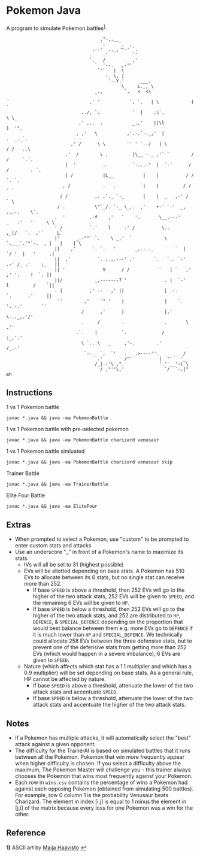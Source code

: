 # Pokemon Java

A program to simulate Pokemon battles<sup id="a1">[1](#f1)</sup>

```
                                   ."-,.__
                                   `.     `.  ,
                                .--'  .._,'"-' `.
                               .    .'         `'
                               `.   /          ,'
                                 `  '--.   ,-"'
                                  `"`   |  \
                                     -. \, |
                                      `--Y.'      ___.
                                           \     L._, \
                                 _.,        `.   <  <\                _
                               ,' '           `, `.   | \            ( `
                            ../, `.            `  |    .\`.           \ \_
                           ,' ,..  .           _.,'    ||\l            )  '".
                          , ,'   \           ,'.-.`-._,'  |           .  _._`.
                        ,' /      \ \        `' ' `--/   | \          / /   ..\
                      .'  /        \ .         |\__ - _ ,'` `        / /     `.`.
                      |  '          ..         `-...-"  |  `-'      / /        . `.
                      | /           |L__           |    |          / /          `. `.
                     , /            .   .          |    |         / /             ` `
                    / /          ,. ,`._ `-_       |    |  _   ,-' /               ` \
                   / .           \"`_/. `-_ \_,.  ,'    +-' `-'  _,        ..,-.    \`.
                  .  '         .-f    ,'   `    '.       \__.---'     _   .'   '     \ \
                  ' /          `.'    l     .' /          \..      ,_|/   `.  ,'`     L`
                  |'      _.-""` `.    \ _,'  `            \ `.___`.'"`-.  , |   |    | \
                  ||    ,'      `. `.   '       _,...._        `  |    `/ '  |   '     .|
                  ||  ,'          `. ;.,.---' ,'       `.   `.. `-'  .-' /_ .'    ;_   ||
                  || '              V      / /           `   | `   ,'   ,' '.    !  `. ||
                  ||/            _,-------7 '              . |  `-'    l         /    `||
                  . |          ,' .-   ,' ||               | .-.        `.      .'     ||
                   `'        ,'    `".'    |               |    `.        '. -.'       `'
                            /      ,'      |               |,'    \-.._,.'/'
                            .     /        .               .       \    .''
                          .`.    |         `.             /         :_,'.'
                            \ `...\   _     ,'-.        .'         /_.-'
                             `-.__ `,  `'   .  _.>----''.  _  __  /
                                  .'        /"'          |  "'   '_
                                 /_|.-'\ ,".             '.'`__'-( \
                                   / ,"'"\,'               `/  `-.|" mh
```

## Instructions

1 vs 1 Pokemon battle
```
javac *.java && java -ea PokemonBattle
```

1 vs 1 Pokemon battle with pre-selected pokemon
```
javac *.java && java -ea PokemonBattle charizard venusaur
```

1 vs 1 Pokemon battle simluated
```
javac *.java && java -ea PokemonBattle charizard venusaur skip
```

Trainer Battle
```
javac *.java && java -ea TrainerBattle
```

Elite Four Battle
```
javac *.java && java -ea EliteFour
```

## Extras

* When prompted to select a Pokemon, use "custom" to be prompted to enter custom stats and attacks
* Use an underscore "\_" in front of a Pokemon's name to maximize its stats.
	* IVs will all be set to 31 (highest possible)
	* EVs will be allotted depending on base stats. A Pokemon has 510 EVs to allocate between its 6 stats, but no single stat can receive more than 252.
		* If base `SPEED` is above a threshold, then 252 EVs will go to the higher of the two attack stats, 252 EVs will be given to `SPEED`, and the remaining 6 EVs will be given to `HP`.
		* If base `SPEED` is below a threshold, then 252 EVs will go to the higher of the two attack stats, and 252 are distributed to `HP`, `DEFENCE`, & `SPECIAL_DEFENCE` depending on the proportion that would best balance between them e.g. more EVs go to `DEFENCE` if it is much lower than `HP` and `SPECIAL_DEFENCE`. We technically could allocate 258 EVs between the three defensive stats, but to prevent one of the defensive stats from getting more than 252 EVs (which would happen in a severe imbalance), 6 EVs are given to `SPEED`.
	* Nature (which affects which stat has a 1.1 multiplier and which has a 0.9 multiplier) will be set depending on base stats. As a general rule, HP cannot be affected by nature.
		* If base `SPEED` is above a threshold, attenuate the lower of the two attack stats and accentuate `SPEED`.
		* If base `SPEED` is below a threshold, attenuate the lower of the two attack stats and accentuate the higher of the two attack stats.

## Notes

* If a Pokemon has multiple attacks, it will automatically select the "best" attack against a given opponent.
* The difficulty for the TrainerAI is based on simulated battles that it runs between all the Pokemon. Pokemon that win more frequently appear when higher difficulty is chosen. If you select a difficulty above the maximum, The Pokemon Master will challenge you - this trainer always chooses the Pokemon that wins most frequently against your Pokemon.
* Each row in `wins.csv` contains the percentage of wins a Pokemon had against each opposing Pokemon (obtained from simulating 500 battles). For example, row 0 column 1 is the probability Venusaur beats Charizard. The element in index [i,j] is equal to 1 minus the element in [j,i] of the matrix because every loss for one Pokemon was a win for the other.

## Reference
<b id="f1">1)</b> ASCII art by [Maija Haavisto](https://www.fiikus.net/?pokedex) [↩](#a1)

